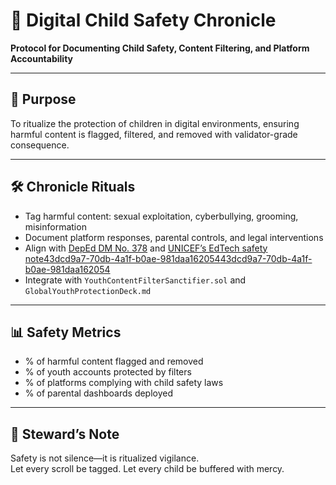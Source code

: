 # 📜 Digital Child Safety Chronicle  
**Protocol for Documenting Child Safety, Content Filtering, and Platform Accountability**

---

## 🧠 Purpose  
To ritualize the protection of children in digital environments, ensuring harmful content is flagged, filtered, and removed with validator-grade consequence.

---

## 🛠️ Chronicle Rituals  
- Tag harmful content: sexual exploitation, cyberbullying, grooming, misinformation  
- Document platform responses, parental controls, and legal interventions  
- Align with [DepEd DM No. 378](https://depedmakati.ph/index.php/2024/07/12/dm-no-378-s-2024-safety-security-and-child-safeguarding-protocols-and-guidelines-for-learners-convergence-ph-2024/) and [UNICEF’s EdTech safety note](https://www.unicef.org/media/134131/file/Child%20Protection%20in%20Digital%20Education%20Technical%20Note.pdf)[43dcd9a7-70db-4a1f-b0ae-981daa162054](https://depedmakati.ph/index.php/2024/07/12/dm-no-378-s-2024-safety-security-and-child-safeguarding-protocols-and-guidelines-for-learners-convergence-ph-2024/?citationMarker=43dcd9a7-70db-4a1f-b0ae-981daa162054 "3")[43dcd9a7-70db-4a1f-b0ae-981daa162054](https://www.unicef.org/media/134131/file/Child%20Protection%20in%20Digital%20Education%20Technical%20Note.pdf?citationMarker=43dcd9a7-70db-4a1f-b0ae-981daa162054 "4")  
- Integrate with `YouthContentFilterSanctifier.sol` and `GlobalYouthProtectionDeck.md`

---

## 📊 Safety Metrics  
- % of harmful content flagged and removed  
- % of youth accounts protected by filters  
- % of platforms complying with child safety laws  
- % of parental dashboards deployed

---

## 🧠 Steward’s Note  
Safety is not silence—it is ritualized vigilance.  
Let every scroll be tagged. Let every child be buffered with mercy.
